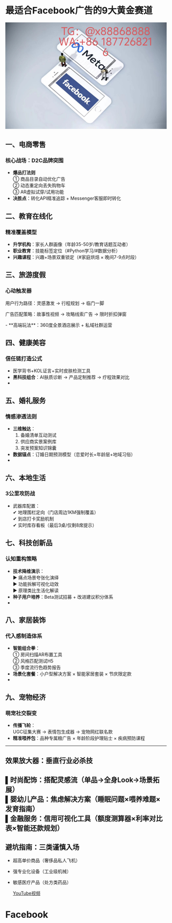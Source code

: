 # 最适合Facebook广告的9大黄金赛道
![替代文字](93a3c1560684534eb17a3aac0182183.jpg)
## 一、电商零售 
### 核心战场：D2C品牌突围
- **爆品打法则**  
  ① 商品目录自动优化广告  
  ② 动态重定向丢失购物车  
  ③ AR虚拟试穿/试用功能  
- **决胜点**：转化API精准追踪 + Messenger客服即时转化
## 二、教育在线化 
### 精准覆盖模型
- **升学机构**：家长人群画像（年龄35-50岁/教育话题互动者）  
- **职业教育**：技能标签定位（#Python学习/#数据分析）  
- **兴趣课程**：兴趣+场景双重锁定（#家庭烘焙 × 晚间7-9点时段）  
## 三、旅游度假 
### 心动触发器
用户行为路径：灵感激发 → 行程规划 → 临门一脚

广告匹配策略：故事性视频 → 攻略线索广告 → 限时折扣弹窗

<TEXT>
- **高端玩法**：360度全景酒店展示 + 私域社群运营
  
## 四、健康美容 
### 信任链打造公式
- 医学背书+KOL证言+实时皮肤检测工具  
- **黑科技组合**：AI肤质诊断 → 产品定制推荐 → 疗程效果对比
- 
## 五、婚礼服务 
### 情感渗透法则
- **三维触达**：  
  1. 备婚清单互动测试  
  2. 供应商实景案例库  
  3. 突发预案知识锦囊  
- **数据锚点**：订婚日期预测模型（恋爱时长+年龄层+地域习俗）
- 
## 六、本地生活 
### 3公里攻防战
- 武器库配置：  
  ✔ 地理围栏定向（门店周边1KM强制覆盖）  
  ✔ 到店打卡奖励机制  
  ✔ 实时库存看板（最后3桌/仅剩8席提示）
   
## 七、科技创新品 
### 认知重构策略
- **技术降维演示**：  
  ▶ 痛点场景夸张化演绎  
  ▶ 功能拆解可视化动效  
  ▶ 原理类比生活化解读  
- **种子用户培养**：Beta测试招募 + 改进建议积分体系
- 
## 八、家居装饰 
### 代入感制造体系
- **智能组合拳**：  
  ① 房间扫描AR布置工具  
  ② 风格匹配测试H5  
  ③ 季度流行色趋势报告  
- **场景化套餐**：小户型解决方案 × 智能家居套装 × 节庆限定款
- 
## 九、宠物经济 
### 萌宠社交裂变
- **传播飞轮**：  
  UGC征集大赛 → 表情包生成器 → 宠物网红联名款  
- **精准喂养包**：品种专属粮广告 × 年龄阶段护理贴士 × 疾病预防课程  
---
## 效果放大器：垂直行业必杀技
▌时尚配饰：搭配灵感流（单品→全身Look→场景拓展）  
▌婴幼儿产品：焦虑解决方案（睡眠问题×喂养难题×发育指南）  
▌金融服务：信用可视化工具（额度测算器×利率对比表×智能还款规划）  
---
## 避坑指南：三类谨慎入场
- 超高单价商品（奢侈品私人飞机）  
- 强专业化设备（工业级机械）  
- 敏感医疗产品（处方类药品）

  [YouTube视频](https://youtube.com/shorts/6CCEzzHeMjI?feature=share)
# Facebook
